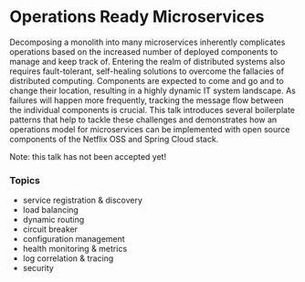 # Operations Ready Microservices

Decomposing a monolith into many microservices inherently complicates operations based on the increased number of deployed components to manage and keep track of. Entering the realm of distributed systems also requires fault-tolerant, self-healing solutions to overcome the fallacies of distributed computing. Components are expected to come and go and to change their location, resulting in a highly dynamic IT system landscape. As failures will happen more frequently, tracking the message flow between the individual components is crucial. This talk introduces several boilerplate patterns that help to tackle these challenges and demonstrates how an operations model for microservices can be implemented with open source components of the Netflix OSS and Spring Cloud stack.

Note: this talk has not been accepted yet!

### Topics

- service registration & discovery 
- load balancing
- dynamic routing
- circuit breaker
- configuration management
- health monitoring & metrics
- log correlation & tracing
- security

